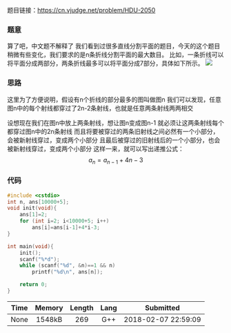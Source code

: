 题目链接：<https://cn.vjudge.net/problem/HDU-2050>

### 题意
算了吧，中文题不解释了
我们看到过很多直线分割平面的题目，今天的这个题目稍微有些变化，我们要求的是n条折线分割平面的最大数目。
比如，一条折线可以将平面分成两部分，两条折线最多可以将平面分成7部分，具体如下所示。 
![](https://odzkskevi.qnssl.com/f38a5cb2aa4e9b9d447d934a7c1b24e7?v=1518013110)

### 思路
这里为了方便说明，假设有n个折线的部分最多的图叫做图n
我们可以发现，任意图n中的每个射线都穿过了2n-2条射线，也就是任意两条射线两两相交

设想现在我们在图n中放上两条射线，想让图n变成图n-1
就必须让这两条射线每个都穿过图n中的2n条射线
而且将要被穿过的两条旧射线之间必然有一个小部分，会被新射线穿过，变成两个小部分
且最后被穿过的旧射线后的一个小部分，也会被新射线穿过，变成两个小部分
这样一来，就可以写出递推公式：
$$ a_n=a_{n-1}+4n-3 $$

### 代码
```cpp
#include <cstdio>
int n, ans[10000+5];
void init(void){
    ans[1]=2;
    for (int i=2; i<10000+5; i++)
        ans[i]=ans[i-1]+4*i-3;
}

int main(void){
    init();
    scanf("%*d");
    while (scanf("%d", &n)==1 && n)
        printf("%d\n", ans[n]);

    return 0;
}

```


Time|Memory|Length|Lang|Submitted
:-:|:-:|:-:|:-:|:-:
None|1548kB|269|G++|2018-02-07 22:59:09